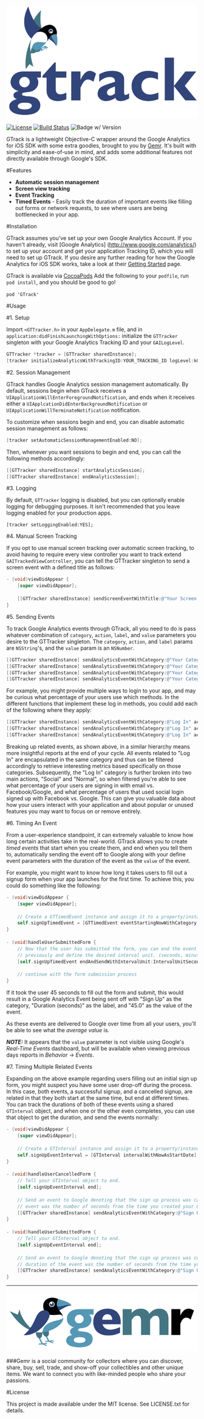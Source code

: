 
![Gtrack](Screenshots/gtrack_logo.png)

[![License](https://img.shields.io/cocoapods/l/GTrack.svg)](http://doge.mit-license.org) [![Build Status](https://img.shields.io/travis/gemr/GTrack.svg)](https://travis-ci.org/Gemr/GTrack/) ![Badge w/ Version](https://img.shields.io/cocoapods/v/GTrack.svg)

GTrack is a lightweight Objective-C wrapper around the Google Analytics for iOS SDK with some extra goodies, brought to you by [Gemr](http://www.gemr.com). It's built with simplicity and ease-of-use in mind, and adds some additional features not directly available through Google's SDK.

#Features

- **Automatic session management**
- **Screen view tracking**
- **Event Tracking**
- **Timed Events** - Easily track the duration of important events like filling out forms or network requests, to see where users are being bottlenecked in your app.

#Installation


GTrack assumes you've set up your own Google Analytics Account. If you haven't already, visit [Google Analytics]
(http://www.google.com/analytics/) to set up your account and get your application Tracking ID, which you will need to set up GTrack. If you desire any further reading for how the Google Analytics for iOS SDK works, take a look at their [Getting Started](https://developers.google.com/analytics/devguides/collection/ios/v3/) page.

GTrack is available via [CocoaPods](http://cocoapods.org/?q=GTrack) Add the following to your `podfile`, run `pod install`, and you should be good to go!

`pod 'GTrack'`

#Usage


#1. Setup

Import `<GTTracker.h>` in your `AppDelegate.m` file, and in `application:didFinishLaunchingWithOptions:` initialize the `GTTracker` singleton with your Google Analytics Tracking ID and your `GAILogLevel`.

```objective-c
GTTracker *tracker = [GTTracker sharedInstance];
[tracker initializeAnalyticsWithTrackingID:YOUR_TRACKING_ID logLevel:kGAILogLevelInfo];
```

#2. Session Management

GTrack handles Google Analytics session management automatically. By default, sessions begin when GTrack receives a `UIApplicationWillEnterForegroundNotification`, and ends when it receives either a `UIApplcationDidEnterBackgroundNotification` or `UIApplicationWillTerminateNotification` notification.

To customize when sessions begin and end, you can disable automatic session management as follows:

```objective-c
[tracker setAutomaticSessionManagementEnabled:NO];
```

Then, whenever you want sessions to begin and end, you can call the following methods accordingly:

```objective-c
[[GTTracker sharedInstance] startAnalyticsSession];
[[GTTracker sharedInstance] endAnalyticsSession];
```


#3. Logging

By default, `GTTracker` logging is disabled, but you can optionally enable logging for debugging purposes. It isn't recommended that you leave logging enabled for your production apps.

```
[tracker setLoggingEnabled:YES];
```

#4. Manual Screen Tracking

If you opt to use manual screen tracking over automatic screen tracking, to avoid having to require every view controller you want to track extend `GAITrackedViewController`, you can tell the GTTracker singleton to send a screen event with a defined title as follows:

```objective-c
- (void)viewDidAppear {
	[super viewDidAppear];
	
	[[GTTracker sharedInstance] sendScreenEventWithTitle:@"Your Screen Name Here"];
}
```

#5. Sending Events

To track Google Analytics events through GTrack, all you need to do is pass whatever combination of `category`, `action`, `label`, and `value` parameters you desire to the GTTracker singleton. The `category`, `action`, and `label` params are `NSString`'s, and the `value` param is an `NSNumber`. 

```objective-c
[[GTTracker sharedInstance] sendAnalyticsEventWithCategory:@"Your Category" action:@"Your Action" label:@"Your Label" value:@(yourValue)];
[[GTTracker sharedInstance] sendAnalyticsEventWithCategory:@"Your Category" action:@"Your Action" label:@"Your Label"];
[[GTTracker sharedInstance] sendAnalyticsEventWithCategory:@"Your Category" action:@"Your Action"];
[[GTTracker sharedInstance] sendAnalyticsEventWithCategory:@"Your Category"];
```

For example, you might provide multiple ways to login to your app, and may be curious what percentage of your users use which methods. In the different functions that implement these log in methods, you could add each of the following where they apply:

```objective-c
[[GTTracker sharedInstance] sendAnalyticsEventWithCategory:@"Log In" action:@"Social" label:@"Facebook"];
[[GTTracker sharedInstance] sendAnalyticsEventWithCategory:@"Log In" action:@"Social" label:@"Google"];
[[GTTracker sharedInstance] sendAnalyticsEventWithCategory:@"Log In" action:@"Normal" label:@"Email"];
```

Breaking up related events, as shown above, in a similar hierarchy means more insightful reports at the end of your cycle. All events related to "Log In" are encapsulated in the same category and thus can be filtered accordingly to retrieve interesting metrics based specifically on those categories. Subsequently, the "Log In" category is further broken into two main actions, "Social" and "Normal", so when filtered you're able to see what percentage of your users are signing in with email vs. Facebook/Google, and what percentage of users that used social login signed up with Facebook vs. Google. This can give you valuable data about how your users interact with your application and about popular or unused features you may want to focus on or remove entirely.

#6. Timing An Event

From a user-experience standpoint, it can extremely valuable to know how long certain activities take in the real-world. GTrack allows you to create *timed events* that start when you create them, and end when you tell them to, automatically sending the event off to Google along with your define event parameters with the duration of the event as the `value` of the event.

For example, you might want to know how long it takes users to fill out a signup form when your app launches for the first time. To achieve this, you could do something like the following:

```objective-c
- (void)viewDidAppear {
	[super viewDidAppear];
	
	// Create a GTTimedEvent instance and assign it to a property/instance variable so you can end it later.
	self.signUpTimedEvent = [GTTimedEvent eventStartingNowWithCategory:@"Sign Up" action:@"Success" label:@"Duration (seconds)"];
}

- (void)handleUserSubmittedForm {
	// Now that the user has submitted the form, you can end the event you created 
	// previously and define the desired interval unit. (seconds, minutes, or hours)
	[self.signUpTimedEvent endAndSendWithIntervalUnit:IntervalUnitSeconds];
	
	// continue with the form submission process
}

```

If it took the user 45 seconds to fill out the form and submit, this would result in a Google Analytics Event being sent off with "Sign Up" as the category, "Duration (seconds)" as the label, and "45.0" as the value of the event.

As these events are delivered to Google over time from all your users, you'll be able to see what the *average value* is. 

***NOTE:*** It appears that the `value` parameter is not visible using Google's *Real-Time Events* dashboard, but will be available when viewing previous days reports in *Behavior* -> *Events*.


#7. Timing Multiple Related Events

Expanding on the above example regarding users filling out an initial sign up form, you might suspect you have some user drop-off during the process. In this case, both events, a successful signup, and a cancelled signup, are related in that they both start at the same time, but end at different times. You can track the durations of both of these events using a shared `GTInterval` object, and when one or the other even completes, you can use that object to get the duration, and send the events normally:

```objective-c
- (void)viewDidAppear {
	[super viewDidAppear];
	
	// Create a GTInterval instance and assign it to a property/instance variable so you can access it later.
	self.signUpEventInterval = [GTInterval intervalWithNowAsStartDate];
}

- (void)handleUserCancelledForm {
	// Tell your GTInterval object to end.
	[self.signUpEventInterval end];
	
	// Send an event to Google denoting that the sign up process was cancelled, and that the duration of the
	// event was the number of seconds from the time you created your GTIterval.
	[[GTTracker sharedInstance] sendAnalyticsEventWithCategory:@"Sign Up" action:@"Cancel" label:@"Duration (seconds)" value:self.signUpEventInterval.intervalAsSeconds];
}

- (void)handleUserSubmittedForm {
	// Tell your GTInterval object to end.
	[self.signUpEventInterval end];

	// Send an event to Google denoting that the sign up process was completed successfully, and that the 
	// duration of the event was the number of seconds from the time you created your GTIterval.
	[[GTTracker sharedInstance] sendAnalyticsEventWithCategory:@"Sign Up" action:@"Success" label:@"Duration (seconds)" value:self.signUpEventInterval.intervalAsSeconds];
}
```

---
[<img src="Screenshots/gemr_logo.png">](http://www.gemr.com)

###Gemr is a social community for collectors where you can discover, share, buy, sell, trade, and show-off your collectibles and other unique items. We want to connect you with like-minded people who share your passions.





#License

This project is made available under the MIT license. See LICENSE.txt for details.

